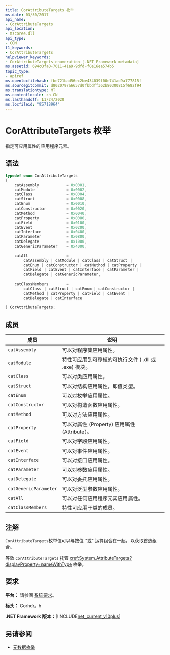 ```yaml
---
title: CorAttributeTargets 枚举
ms.date: 03/30/2017
api_name:
- CorAttributeTargets
api_location:
- mscoree.dll
api_type:
- COM
f1_keywords:
- CorAttributeTargets
helpviewer_keywords:
- CorAttributeTargets enumeration [.NET Framework metadata]
ms.assetid: 694c0fa0-7011-41a9-9dfd-f0e16ea574b5
topic_type:
- apiref
ms.openlocfilehash: fbe721bad56ec2be434039f00e741ad9a177815f
ms.sourcegitcommit: d8020797a6657d0fbbdff362b80300815f682f94
ms.translationtype: MT
ms.contentlocale: zh-CN
ms.lasthandoff: 11/24/2020
ms.locfileid: "95718964"
---
```

# <a name="corattributetargets-enumeration"></a>CorAttributeTargets 枚举

指定可应用属性的应用程序元素。  
  
## <a name="syntax"></a>语法  
  
```cpp  
typedef enum CorAttributeTargets  
{  
    catAssembly            = 0x0001,  
    catModule              = 0x0002,  
    catClass               = 0x0004,  
    catStruct              = 0x0008,  
    catEnum                = 0x0010,  
    catConstructor         = 0x0020,  
    catMethod              = 0x0040,  
    catProperty            = 0x0080,  
    catField               = 0x0100,  
    catEvent               = 0x0200,  
    catInterface           = 0x0400,  
    catParameter           = 0x0800,  
    catDelegate            = 0x1000,  
    catGenericParameter    = 0x4000,  
  
    catAll                 =
        catAssembly | catModule | catClass | catStruct |
        catEnum | catConstructor | catMethod | catProperty |
        catField | catEvent | catInterface | catParameter |
        catDelegate | catGenericParameter,  
  
    catClassMembers        =
        catClass | catStruct | catEnum | catConstructor |
        catMethod | catProperty | catField | catEvent |
        catDelegate | catInterface  
  
} CorAttributeTargets;  
```  
  
## <a name="members"></a>成员  
  
|成员|说明|  
|------------|-----------------|  
|`catAssembly`|可以对程序集应用属性。|  
|`catModule`|特性可应用到可移植的可执行文件 ( .dll 或 .exe) 模块。|  
|`catClass`|可以对类应用属性。|  
|`catStruct`|可以对结构应用属性，即值类型。|  
|`catEnum`|可以对枚举应用属性。|  
|`catConstructor`|可以对构造函数应用属性。|  
|`catMethod`|可以对方法应用属性。|  
|`catProperty`|可以对属性 (Property) 应用属性 (Attribute)。|  
|`catField`|可以对字段应用属性。|  
|`catEvent`|可以对事件应用属性。|  
|`catInterface`|可以对接口应用属性。|  
|`catParameter`|可以对参数应用属性。|  
|`catDelegate`|可以对委托应用属性。|  
|`catGenericParameter`|可以对泛型参数应用属性。|  
|`catAll`|可以对任何应用程序元素应用属性。|  
|`catClassMembers`|特性可应用于类的成员。|  
  
## <a name="remarks"></a>注解  

 `CorAttributeTargets`枚举值可以与按位 "或" 运算组合在一起，以获取首选组合。  
  
 等效 `CorAttributeTargets` 托管 <xref:System.AttributeTargets?displayProperty=nameWithType> 枚举。  
  
## <a name="requirements"></a>要求  

 **平台：** 请参阅 [系统要求](../../get-started/system-requirements.md)。  
  
 **标头：** Corhdr。h  
  
 **.NET Framework 版本：**[!INCLUDE[net_current_v10plus](../../../../includes/net-current-v10plus-md.md)]  
  
## <a name="see-also"></a>另请参阅

- [元数据枚举](metadata-enumerations.md)
